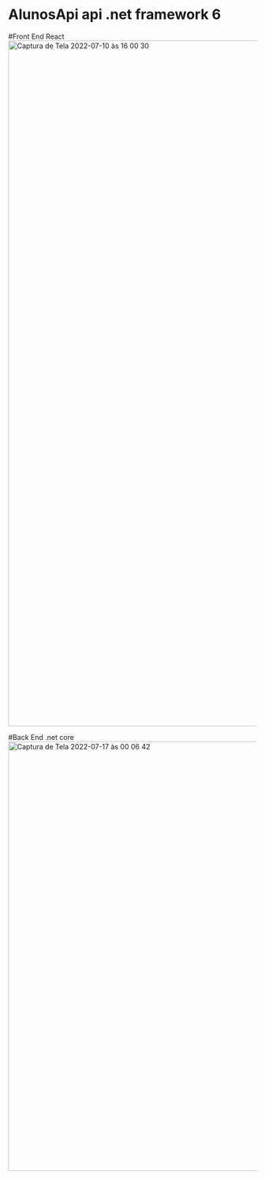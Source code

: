 # AlunosApi api .net framework 6

#Front End React
<img width="1389" alt="Captura de Tela 2022-07-10 às 16 00 30" src="https://user-images.githubusercontent.com/51893051/181862014-3d835a23-6f8c-4420-bc28-7e4657a15431.png">

#Back End .net core
<img width="870" alt="Captura de Tela 2022-07-17 às 00 06 42" src="https://user-images.githubusercontent.com/51893051/181862028-a69412db-671e-46e7-90af-8bbfb02649f4.png">
